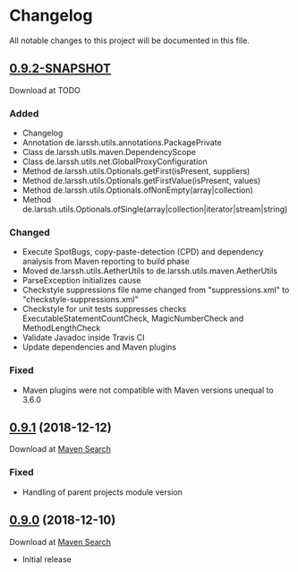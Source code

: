 # Changelog
All notable changes to this project will be documented in this file.

<a name="0.9.2"></a>

## [0.9.2-SNAPSHOT](https://github.com/lars-sh/parent/compare/3547b85c9a72fd0c10c00be9dd40ceee65fec7cf...master)

Download at TODO

### Added
* Changelog
* Annotation de.larssh.utils.annotations.PackagePrivate
* Class de.larssh.utils.maven.DependencyScope
* Class de.larssh.utils.net.GlobalProxyConfiguration
* Method de.larssh.utils.Optionals.getFirst(isPresent, suppliers)
* Method de.larssh.utils.Optionals.getFirstValue(isPresent, values)
* Method de.larssh.utils.Optionals.ofNonEmpty(array|collection)
* Method de.larssh.utils.Optionals.ofSingle(array|collection|iterator|stream|string)

### Changed
* Execute SpotBugs, copy-paste-detection (CPD) and dependency analysis from Maven reporting to build phase
* Moved de.larssh.utils.AetherUtils to de.larssh.utils.maven.AetherUtils
* ParseException initializes cause
* Checkstyle suppressions file name changed from "suppressions.xml" to "checkstyle-suppressions.xml"
* Checkstyle for unit tests suppresses checks ExecutableStatementCountCheck, MagicNumberCheck and MethodLengthCheck
* Validate Javadoc inside Travis CI
* Update dependencies and Maven plugins

### Fixed
* Maven plugins were not compatible with Maven versions unequal to 3.6.0

<a name="0.9.1"></a>

## [0.9.1](https://github.com/lars-sh/parent/compare/55696d71cc8c2946710a803945c0425967e4e83c...3547b85c9a72fd0c10c00be9dd40ceee65fec7cf) (2018-12-12)

Download at [Maven Search](https://search.maven.org/search?q=g:de.lars-sh%20AND%20%28a:parent%20a:root%20a:utils%20a:utils-annotations%20a:utils-test%29%20AND%20v:0.9.1)

### Fixed
* Handling of parent projects module version

<a name="0.9.0"></a>

## [0.9.0](https://github.com/lars-sh/parent/commit/55696d71cc8c2946710a803945c0425967e4e83c) (2018-12-10)

Download at [Maven Search](https://search.maven.org/search?q=g:de.lars-sh%20AND%20%28a:parent%20a:root%20a:utils%20a:utils-annotations%20a:utils-test%29%20AND%20v:0.9.0)

* Initial release
